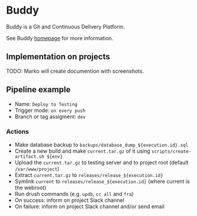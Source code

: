 # Buddy

Buddy is a Git and Continuous Delivery Platform.

See Buddy [homepage](https://buddy.works/) for more information.

## Implementation on projects

TODO: Marko will create documention with screenshots.

## Pipeline example

- Name: `Deploy to Testing`
- Trigger mode: `on every push`
- Branch or tag assigment: `dev`

### Actions

- Make database backup to `backups/database_dump_${execution.id}.sql`
- Create a new build and make `current.tar.gz` of it using `scripts/create-artifact.sh ${env}`
- Upload the `current.tar.gz` to testing server and to project root (default `/var/www/project`)
- Extract `current.tar.gz` to `releases/release_${execution.id}`
- Symlink `current` to `releases/release_${execution.id}` (where current is the webroot)
- Run drush commands (e.g. `updb`, `cc all` and `fra`)
- On success: inform on project Slack channel
- On failure: inform on project Slack channel and/or send email
